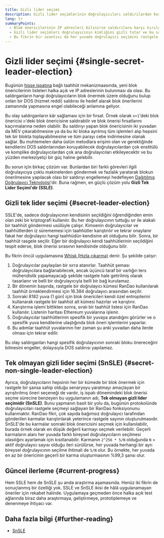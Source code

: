```yaml
---
title: Gizli lider seçimi
description: Gizli lider seçimlerinin doğrulayıcıları saldırılardan korumada ne gibi etkileri olduğunun açıklaması
lang: tr
summaryPoints:
  - Blok önericilerinin IP adresleri bilinirse saldırılara karşı kırılgan olurlar
  - Gizli lider seçimleri doğrulayıcının kimliğini gizli tutar ve bu sayede kim oldukları sonrasında da bilinemez
  - Bu fikrin bir uzantısı da her yuvada doğrulayıcı seçimini rastgele şekilde yapmaktır.
---
```


# Gizli lider seçimi {#single-secret-leader-election}

Bugünün [hisse ispatına](/developers/docs/consensus-mechanisms/pos) bağlı taahhüt mekanizmaasında, yeni blok önericilerinin listeleri halka açık ve IP adreslerinin bulunması da olası. Bu saldırganların hangi doğrulayıcıların blok önermek üzere olduğunu bulup onları bir DOS (hizmet reddi) saldırısı ile hedef alarak blok önerilerini zamanında yapmasına engel olabileceği anlamına geliyor.

Bu olay saldırganların kâr sağlaması için bir fırsat. Örnek olarak `n+1`'deki blok önericisi `n`'deki blok önericisine saldırabilir ve blok önerisi fırsatlarını kaçırmalarına neden olabilir. Bu saldırıyı yapan blok önericisinin iki yuvadan da MEV çıkarabilmesine ya da bu iki bloka ayrılmış tüm işlemleri alıp hepsini tek bir blokta toplayabilmesine ve tüm parayı cebe indirmesine olanak sağlar. Bu muhtemelen daha üstün metodlara erişimi olan ve gerektiğinde kendilerini DOS saldırılarından koruyabilecek doğrulayıcılardan çok enstitülü ve komplike doğrulayıcılardan çok ana doğrulayıcıları etkileyecektir ve bu yüzden merkeziyetçi bir güç haline gelebilir.

Bu sorun için birkaç çözüm var. Bunlardan biri farklı görevleri ilgili doğrulayıcıya çoklu makinelerden göndermek ve fazlalık yaratarak blokun önerilmesine yapılacak olası bir saldırıyı engellemeyi hedefleyen [Dağıtılmış Doğrulayıcı Teknolojisi](https://github.com/ethereum/distributed-validator-specs)'dir. Buna rağmen, en güçlü çözüm yolu **Gizli Tek Lider Seçimi'dir (SSLE)**.

## Gizli tek lider seçimi {#secret-leader-election}

SSLE'de, sadece doğrulayıcının kendisinin seçildiğini öğrendiğinden emin olan zeki bir kriptografi kullanılır. Bu her doğrulayıcının tuttuğu sır ile alakalı bir taahhüt göndermesi usülüyle çalışır. Kimsenin doğrulayıcılar ve taahhütlerden iz sürememesi için taahhütler karıştırılır ve tekrar onaylanır fakat her doğrulayıcı hangi taahhüdün kendisine ait olduğunu bilir. Sonra, bir taahhüt rasgele seçilir. Eğer bir doğrulayıcı kendi taahhütlerinin seçildiğini tespit ederse, blok önerisi sırasının kendisinde olduğunu bilir.

Bu fikrin öncül uygulamasına [Whisk (Hızla çıkarma)](https://ethresear.ch/t/whisk-a-practical-shuffle-based-ssle-protocol-for-ethereum/11763) denir. Şu şekilde çalışır:

1. Doğrulayıcılar paylaşılan bir sırra atanırlar. Taahhüt şeması doğrulayıcılara bağlanabilecek, ancak üçüncü taraf bir varlığın ters mühendislik yapamayacağı şekilde rastgele hale getirilmiş olarak tasarlanır ve belli bir doğrulayıcıyla belli bir bağ kurulamaz.
2. Bir dönemin başında, rastgele bir doğrulayıcı kümesi RanDao kullanılarak taahhüt örneklendirmesi için 16.384 doğrulayıcı arasından seçilir.
3. Sonraki 8182 yuva (1 gün) için blok önericileri kendi özel entropilerini kullanarak rastgele bir taahhüt alt kümesi hazırlar ve karıştırır.
4. Karıştırma işlemi bittikten sonra, sıralı bir taahhüt listesi için RanDao kullanılır. Listenin haritası Ethereum yuvalarına işlenir.
5. Doğrulayıcılar taahhütlerinin spesifik bir yuvaya atandığını görürler ve o spesifik yuva kendilerine ulaştığında blok öneri işlemlerini yaparlar.
6. Bu adımlar taahhüt yuvalarının her zaman şu anki yuvadan daha ilerde olması için tekrar edilir.

Bu olay saldırganları hangi spesifik doğrulayıcının sonraki bloku önereceğini bilmesini engeller, dolayısıyla DOS saldırısı yapılamaz.

## Tek olmayan gizli lider seçimi (SnSLE) {#secret-non-single-leader-election}

Ayrıca, doğrulayıcıların hepsinin her bir kümede bir blok önermek için rastgele bir şansa sahip olduğu senaryoyu yaratmayı amaçlayan bir ayrıştırılmış öneri seçeneği de vardır, iş ispatı dönemindeki blok önerisi seçme sürecine benzeyen bu uygulamanın adı, **Tek olmayan gizli lider seçimidir (SnSLE)**. Bunu yapmanın basit bir yolu da, bugünün protokolünde doğrulayıcıları rastgele seçmeyi sağlayan bir RanDao fonksiyonunu kullanmaktır. RanDao fikri, çok sayıda bağımsız doğrulayıcı tarafından gönderilen karmalar karıştırılarak yeterince rastgele sayının oluşturulmasıdır. SnSLE'de bu karmalar sonraki blok önericisini seçmek için kullanılabilir, burada örnek olarak en düşük değerli karmayı seçmek verilebilir. Geçerli karmaların alanı her yuvada farklı bireysel doğrulayıcıların seçilmesi olasılığını ayarlamak için kısıtlanabilir. Karmanın `2^256 * 5/N` olduğunda `N` = aktif doğrulayıcı sayısı olduğu ileri sürülürse, her yuvada herhangi bir ayrı bireysel doğrulayıcının seçilme ihtimali de `5/N` olur. Bu örnekte, her yuvada en az bir önericinin geçerli bir karma oluşturmasının %99,3 şansı olur.

## Güncel ilerleme {#current-progress}

Hem SSLE hem de SnSLE şu anda araştırma aşamasında. Henüz iki fikrin de sonuçlanmış bir özelliği yok. SSLE ve SnSLE ikisi de hâlâ uygulanamayan öneriler için rekabet halinde. Uygulamaya geçmeden önce halka açık test ağlarında biraz daha araştırmaya, geliştirmeye, prototiplemeye ve denenmeye ihtiyacı var.

## Daha fazla bilgi {#further-reading}

- [SnSLE](https://ethresear.ch/t/secret-non-single-leader-election/11789)
